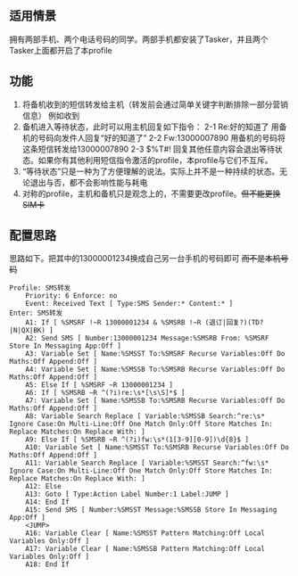 
## 适用情景
拥有两部手机、两个电话号码的同学。两部手机都安装了Tasker，并且两个Tasker上面都开启了本profile

## 功能
1. 将备机收到的短信转发给主机（转发前会通过简单关键字判断排除一部分营销信息）
  例如收到
2. 备机进入等待状态，此时可以用主机回复如下指令：
  2-1 Re:好的知道了
  用备机的号码向发件人回复“好的知道了”
  2-2 Fw:13000007890
  用备机的号码将这条短信转发给13000007890
  2-3 $%T#!
  回复其他任意内容会退出等待状态。如果你有其他利用短信指令激活的profile，本profile与它们不互斥。
3. “等待状态”只是一种为了方便理解的说法。实际上并不是一种持续的状态。无论退出与否，都不会影响性能与耗电
4. 对称的profile，主机和备机只是观念上的，不需要更改profile。~~但不能更换SIM卡~~

## 配置思路
思路如下。把其中的13000001234换成自己另一台手机的号码即可 ~~而不是本机号码~~

```
Profile: SMS转发
	Priority: 6 Enforce: no
	Event: Received Text [ Type:SMS Sender:* Content:* ]
Enter: SMS转发
	A1: If [ %SMSRF !~R 13000001234 & %SMSRB !~R (退订|回复?)(TD?|N|QX|BK) ]
	A2: Send SMS [ Number:13000001234 Message:%SMSRB From: %SMSRF Store In Messaging App:Off ] 
	A3: Variable Set [ Name:%SMSST To:%SMSRF Recurse Variables:Off Do Maths:Off Append:Off ] 
	A4: Variable Set [ Name:%SMSSB To:%SMSRB Recurse Variables:Off Do Maths:Off Append:Off ] 
	A5: Else If [ %SMSRF ~R 13000001234 ]
	A6: If [ %SMSRB ~R ^(?i)re:\s*[\s\S]*$ ]
	A7: Variable Set [ Name:%SMSSB To:%SMSRB Recurse Variables:Off Do Maths:Off Append:Off ] 
	A8: Variable Search Replace [ Variable:%SMSSB Search:^re:\s* Ignore Case:On Multi-Line:Off One Match Only:Off Store Matches In: Replace Matches:On Replace With: ] 
	A9: Else If [ %SMSRB ~R ^(?i)fw:\s*(1[3-9][0-9])\d{8}$ ]
	A10: Variable Set [ Name:%SMSST To:%SMSRB Recurse Variables:Off Do Maths:Off Append:Off ] 
	A11: Variable Search Replace [ Variable:%SMSST Search:^fw:\s* Ignore Case:On Multi-Line:Off One Match Only:Off Store Matches In: Replace Matches:On Replace With: ] 
	A12: Else 
	A13: Goto [ Type:Action Label Number:1 Label:JUMP ] 
	A14: End If 
	A15: Send SMS [ Number:%SMSST Message:%SMSSB Store In Messaging App:Off ] 
	<JUMP>
	A16: Variable Clear [ Name:%SMSST Pattern Matching:Off Local Variables Only:Off ] 
	A17: Variable Clear [ Name:%SMSSB Pattern Matching:Off Local Variables Only:Off ] 
	A18: End If 
```
